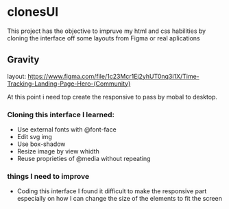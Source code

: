 # clonesUI
 This project has the objective to impruve my html and css habilities by cloning the interface off some layouts from Figma or real aplications
 
 <h2>Gravity</h2>
 
 layout: https://www.figma.com/file/1c23Mcr1Ej2yhUT0nq3i1X/Time-Tracking-Landing-Page-Hero-(Community)
 
 At this point i need top create the responsive to pass by mobal to desktop.
 
 <h3>Cloning this interface I learned:</h3>
 <ul>
  <li>Use external fonts with @font-face</li>
  <li>Edit svg img</li>
  <li>Use box-shadow</li>
  <li>Resize image by view whidth</li>
  <li>Reuse proprieties of @media without repeating</li>
 </ul>
  
 <h3>things I need to improve</h3>
 <ul>
  <li>Coding this interface I found it difficult to make the responsive part especially on how I can change the size of the elements to fit the screen</li>
 </ul>
  
  
  
  
  
  
 
